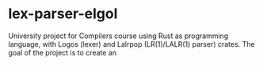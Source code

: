 # lex-parser-elgol
University project for Compilers course using Rust as programming language, with Logos (lexer) and Lalrpop (LR(1)/LALR(1) parser) crates. The goal of the project is to create an 

